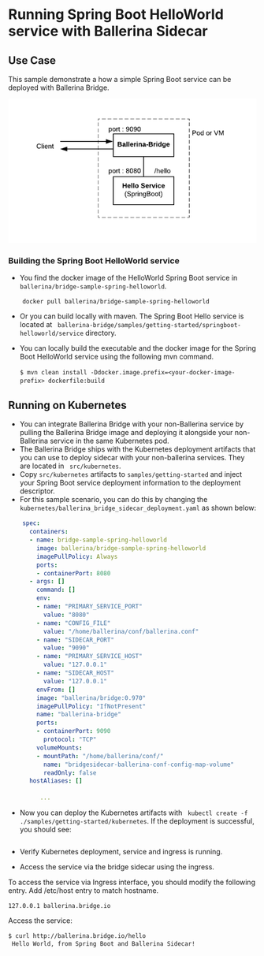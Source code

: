 # Running Spring Boot HelloWorld service with Ballerina Sidecar 

## Use Case 

This sample demonstrate a how a simple Spring Boot service can be deployed with Ballerina Bridge. 

![Ballerina Sidecar with SpringBoot](images/getting_started.png "Ballerina Sidecar with SpringBoot")


### Building the Spring Boot HelloWorld service 

- You find the docker image of the HelloWorld Spring Boot service in `` ballerina/bridge-sample-spring-helloworld``. 

``` 
    docker pull ballerina/bridge-sample-spring-helloworld
```
- Or you can build locally with maven. The Spring Boot Hello service is located at `` ballerina-bridge/samples/getting-started/springboot-helloworld/service`` directory.  

- You can locally build the executable and the docker image for the Spring Boot HelloWorld service using the following mvn command.  

    `` $ mvn clean install -Ddocker.image.prefix=<your-docker-image-prefix> dockerfile:build ``

## Running on Kubernetes  

- You can integrate Ballerina Bridge with your non-Ballerina service by pulling the Ballerina Bridge image and deploying it alongside your non-Ballerina service in the same Kubernetes pod. 
- The Ballerina Bridge ships with the Kubernetes deployment artifacts that you can use to deploy sidecar with your non-ballerina services. They are located in `` src/kubernetes``. 
- Copy ``src/kubernetes`` artifacts to `` samples/getting-started `` and inject your Spring Boot service deployment information to the deployment descriptor. 
- For this sample scenario, you can do this by changing the `` kubernetes/ballerina_bridge_sidecar_deployment.yaml `` as shown below:  

```yaml
    spec:
      containers:
      - name: bridge-sample-spring-helloworld
        image: ballerina/bridge-sample-spring-helloworld
        imagePullPolicy: Always
        ports:
        - containerPort: 8080
      - args: []
        command: []
        env:
        - name: "PRIMARY_SERVICE_PORT"
          value: "8080"
        - name: "CONFIG_FILE"
          value: "/home/ballerina/conf/ballerina.conf"
        - name: "SIDECAR_PORT"
          value: "9090"
        - name: "PRIMARY_SERVICE_HOST"
          value: "127.0.0.1"
        - name: "SIDECAR_HOST"
          value: "127.0.0.1"
        envFrom: []
        image: "ballerina/bridge:0.970"
        imagePullPolicy: "IfNotPresent"
        name: "ballerina-bridge"
        ports:
        - containerPort: 9090
          protocol: "TCP"
        volumeMounts:
        - mountPath: "/home/ballerina/conf/"
          name: "bridgesidecar-ballerina-conf-config-map-volume"
          readOnly: false
      hostAliases: []
         
         ... 
```
- Now you can deploy the Kubernetes artifacts with `` kubectl create -f ./samples/getting-started/kubernetes``. If the deployment is successful, you should see:

```

```

- Verify Kubernetes deployment, service and ingress is running. 

- Access the service via the bridge sidecar using the ingress. 

To access the service via Ingress interface, you should modify the following entry. 
Add /etc/host entry to match hostname. 
```
127.0.0.1 ballerina.bridge.io

``` 
Access the service: 

```
$ curl http://ballerina.bridge.io/hello
 Hello World, from Spring Boot and Ballerina Sidecar!
```

